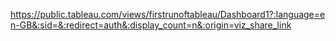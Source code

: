 https://public.tableau.com/views/firstrunoftableau/Dashboard1?:language=en-GB&:sid=&:redirect=auth&:display_count=n&:origin=viz_share_link
